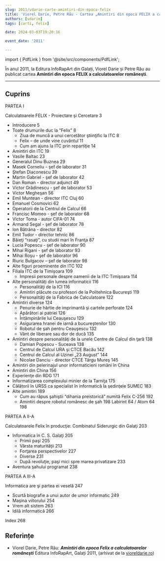 ```yaml
---
slug: 2011/vdarie-carte-amintiri-din-epoca-felix
title: 'Viorel Darie, Petre Rău - Cartea „Amintiri din epoca FELIX a calculatoarelor româneşti”'
authors: [vdarie]
tags: [carti, felix]

date: 2024-03-03T19:20:16

event_date: '2011'

---
```


import { PdfLink } from '@site/src/components/PdfLink';

În anul 2011, la Editura InfoRapArt din Galați, Viorel Darie și Petre Rău au publicat cartea
**Amintiri din epoca FELIX a calculatoarelor româneşti**.

<!-- truncate -->

---

## Cuprins

PARTEA I

Calculatoarele FELIX - Proiectare şi Cercetare 3

- Introducere 5
- Toate drumurile duc la “Felix” 8
  - Ziua de muncă a unui cercetător ştiinţific la ITC 8
  - Felix – de unde vine cuvântul 11
  - Cum am ajuns la ITC prin repartiţie 14
- Amintiri din ITC 19
- Vasile Baltac 23
- Generalul Dinu Buznea 29
- Masek Corneliu - şef de laborator 31
- Ştefan Diaconescu 39
- Martin Gabriel - şef de laborator 42
- Dan Roman - director adjunct 49
- Victor Grădinescu - şef de laborator 53
- Victor Megheşan 56
- Emil Muntean - director ITC Cluj 60
- Emanuel Cosmovici 62
- Operatorii de la Centrul de Calcul 66
- Francisc Momeo - şef de laborator 68
- Victor Toma - autor CIFA-01 74
- Armand Segal - şef de laborator 78
- Ion Bătrâna - director 82
- Emil Tudor - director tehnic 86
- Băieţi “rasaţi”, cu studii mari în Franţa 87
- Lucia Popescu - şef de laborator 90
- Mihai Rigani - şef de laborator 93
- Mihai Roşu - şef de laborator 96
- Riuric Bulgacov – şef de laborator 98
- Alte figuri proeminente din ITC 102
- Filiala ITC de la Timişoara 109
  - Impresii personale despre oamenii de la ITC Timişoara 114
- Alte personalităţi din lumea informaticii 116
  - Personalităţi de la ICI 116
  - Amintiri plăcute cu profesori de la Politehnica Bucureşti 119
  - Personalităţi de la Fabrica de Calculatoare 122
- Amintiri diverse 124
  - Penurie de hârtie de imprimantă şi cartele perforate 124
  - Apărători ai patriei 126
  - Întâmpinările lui Ceauşescu 129
  - Asigurarea hranei de iarnă a bucureştenilor 130
  - Robotul de şah pentru Ceauşescu 132
  - Vânt de liberare sau dor de ducă 135
- Amintiri despre personalităţi de la unele Centre de Calcul din ţară 138
  - Damian Popescu - Suceava 138
  - Centrul de Calcul URA şi CTCE Bacău 142
  - Centrul de Calcul al Uzinei „23 August” 144
  - Nicolae Danciu - director CTCE Târgu Mureş 145
- Amintiri din pelerinajul unor informaticieni români în China
- Amintiri din China 156
- Experienţe din RDG 171
- Informatizarea complexului minier de la Tarniţa 175
- Călătorii în URSS ca specialist în informatică la şedinţele SUMEC 183
- Alte amintiri 189
  - Cum au răpus şahiştii “dihania preistorică” numită Felix C-256 192
  - Amintiri despre robotul românesc de şah 198 Labirint 64 / Atom 64 198

PARTEA A II-A

Calculatoarele Felix în producţie: Combinatul Siderurgic din Galaţi 203

- Informatica în C. S. Galaţi 205
  - Primii paşi 205
  - Vârsta maturităţii 213
  - Forţarea perspectivelor 227
  - Diverse 231
  - După revoluţie, paşi mici spre marea privatizare 233
- Aventura şahului programat 238

PARTEA A III-A

Informatica are şi partea ei veselă 247

- Scurtă biografie a unui autor de umor informatic 249
- Maşina viitorului 254
- Vrem alt sistem 263
- Idilă informatică 266

Index 268

## Referințe

- Viorel Darie, Petre Rău: _**Amintiri din epoca Felix a calculatoarelor româneşti**_ Editura InfoRapArt, Galați 2011, (arhivat de la [vioreldarie.ro](https://www.vioreldarie.ro/Creatii/Amintiri%20din%20epoca%20FELIX%20a%20calculatoarelor%20romanesti.pdf)) <PdfLink href="https://github.com/cronica-it/arhiva/releases/download/2011/vdarie-amintiri-din-epoca-felix-a-calculatoarelor-romanesti.pdf"/>
